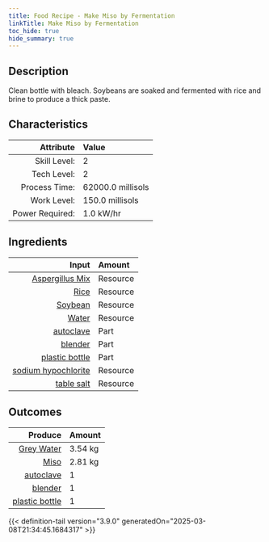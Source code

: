 ```yaml
---
title: Food Recipe - Make Miso by Fermentation
linkTitle: Make Miso by Fermentation
toc_hide: true
hide_summary: true
---
```

<!-- This is generated by the MarsSim HelpGenertor, do not edit. -->

## Description
Clean bottle with bleach. Soybeans are soaked and fermented with rice and brine to produce a thick paste.

## Characteristics

| Attribute      | Value |
|--------:|:------|
|Skill Level:|2|
|Tech Level:|2|
|Process Time:|62000.0 millisols|
|Work Level:|150.0 millisols|
|Power Required:|1.0 kW/hr|

## Ingredients

| Input      | Amount |
|--------:|:------|
|[Aspergillus Mix](/docs/definitions/resource/aspergillus-mix)|Resource|0.001 kg|
|[Rice](/docs/definitions/resource/rice)|Resource|0.4 kg|
|[Soybean](/docs/definitions/resource/soybean)|Resource|0.7 kg|
|[Water](/docs/definitions/resource/water)|Resource|5.25 kg|
|[autoclave](/docs/definitions/part/autoclave)|Part|1|
|[blender](/docs/definitions/part/blender)|Part|1|
|[plastic bottle](/docs/definitions/part/plastic-bottle)|Part|1|
|[sodium hypochlorite](/docs/definitions/resource/sodium-hypochlorite)|Resource|0.002 kg|
|[table salt](/docs/definitions/resource/table-salt)|Resource|0.3 kg|

## Outcomes


| Produce      | Amount |
|--------:|:------|
|[Grey Water](/docs/definitions/resource/grey-water)|3.54 kg|
|[Miso](/docs/definitions/resource/miso)|2.81 kg|
|[autoclave](/docs/definitions/part/autoclave)|1|
|[blender](/docs/definitions/part/blender)|1|
|[plastic bottle](/docs/definitions/part/plastic-bottle)|1|



{{< definition-tail version="3.9.0" generatedOn="2025-03-08T21:34:45.1684317" >}}



